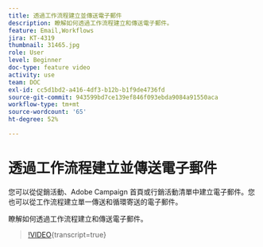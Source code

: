 ```yaml
---
title: 透過工作流程建立並傳送電子郵件
description: 瞭解如何透過工作流程建立和傳送電子郵件。
feature: Email,Workflows
jira: KT-4319
thumbnail: 31465.jpg
role: User
level: Beginner
doc-type: feature video
activity: use
team: DOC
exl-id: cc5d1bd2-a416-4df3-b12b-b1f9de4736fd
source-git-commit: 943599bd7ce139ef846f093ebda9084a91550aca
workflow-type: tm+mt
source-wordcount: '65'
ht-degree: 52%

---
```


# 透過工作流程建立並傳送電子郵件

您可以從促銷活動、Adobe Campaign 首頁或行銷活動清單中建立電子郵件。您也可以從工作流程建立單一傳送和循環寄送的電子郵件。

瞭解如何透過工作流程建立和傳送電子郵件。

>[!VIDEO](https://video.tv.adobe.com/v/31465?learn=on){transcript=true}

